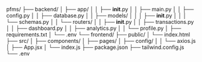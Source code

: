 pfms/
├── backend/
│   ├── app/
│   │   ├── __init__.py
│   │   ├── main.py
│   │   ├── config.py
│   │   ├── database.py
│   │   ├── models/
│   │   │   ├── __init__.py
│   │   │   └── schemas.py
│   │   └── routers/
│   │       ├── __init__.py
│   │       ├── transactions.py
│   │       ├── dashboard.py
│   │       ├── analytics.py
│   │       └── profile.py
│   ├── requirements.txt
│   └── .env
└── frontend/
    ├── public/
    │   └── index.html
    ├── src/
    │   ├── components/
    │   ├── pages/
    │   ├── config/
    │   │   └── axios.js
    │   ├── App.jsx
    │   └── index.js
    ├── package.json
    ├── tailwind.config.js
    └── .env
